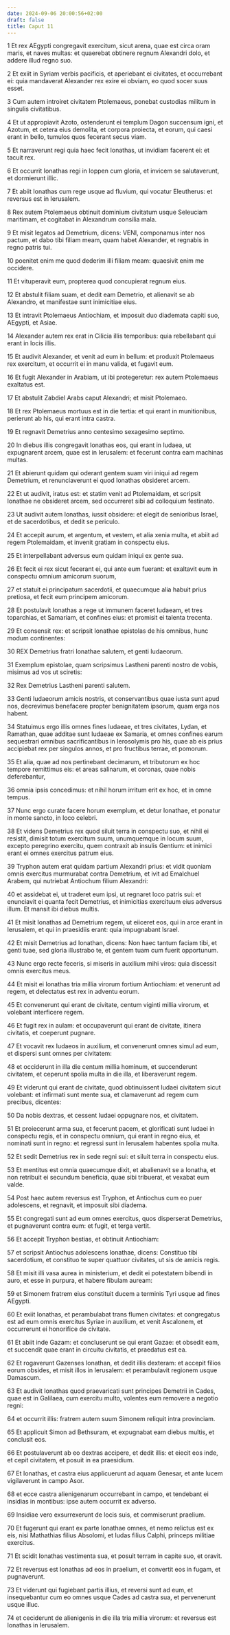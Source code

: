 ```yaml
---
date: 2024-09-06 20:00:56+02:00
draft: false
title: Caput 11
---
```





1 Et rex AEgypti congregavit exercitum, sicut arena, quae est circa oram maris, et naves multas: et quaerebat obtinere regnum Alexandri dolo, et addere illud regno suo.

2 Et exiit in Syriam verbis pacificis, et aperiebant ei civitates, et occurrebant ei: quia mandaverat Alexander rex exire ei obviam, eo quod socer suus esset.

3 Cum autem introiret civitatem Ptolemaeus, ponebat custodias militum in singulis civitatibus.

4 Et ut appropiavit Azoto, ostenderunt ei templum Dagon succensum igni, et Azotum, et cetera eius demolita, et corpora proiecta, et eorum, qui caesi erant in bello, tumulos quos fecerant secus viam.

5 Et narraverunt regi quia haec fecit Ionathas, ut invidiam facerent ei: et tacuit rex.

6 Et occurrit Ionathas regi in Ioppen cum gloria, et invicem se salutaverunt, et dormierunt illic.

7 Et abiit Ionathas cum rege usque ad fluvium, qui vocatur Eleutherus: et reversus est in Ierusalem.

8 Rex autem Ptolemaeus obtinuit dominium civitatum usque Seleuciam maritimam, et cogitabat in Alexandrum consilia mala.

9 Et misit legatos ad Demetrium, dicens: VENI, componamus inter nos pactum, et dabo tibi filiam meam, quam habet Alexander, et regnabis in regno patris tui.

10 poenitet enim me quod dederim illi filiam meam: quaesivit enim me occidere.

11 Et vituperavit eum, propterea quod concupierat regnum eius.

12 Et abstulit filiam suam, et dedit eam Demetrio, et alienavit se ab Alexandro, et manifestae sunt inimicitiae eius.

13 Et intravit Ptolemaeus Antiochiam, et imposuit duo diademata capiti suo, AEgypti, et Asiae.

14 Alexander autem rex erat in Cilicia illis temporibus: quia rebellabant qui erant in locis illis.

15 Et audivit Alexander, et venit ad eum in bellum: et produxit Ptolemaeus rex exercitum, et occurrit ei in manu valida, et fugavit eum.

16 Et fugit Alexander in Arabiam, ut ibi protegeretur: rex autem Ptolemaeus exaltatus est.

17 Et abstulit Zabdiel Arabs caput Alexandri; et misit Ptolemaeo.

18 Et rex Ptolemaeus mortuus est in die tertia: et qui erant in munitionibus, perierunt ab his, qui erant intra castra.

19 Et regnavit Demetrius anno centesimo sexagesimo septimo.

20 In diebus illis congregavit Ionathas eos, qui erant in Iudaea, ut expugnarent arcem, quae est in Ierusalem: et fecerunt contra eam machinas multas.

21 Et abierunt quidam qui oderant gentem suam viri iniqui ad regem Demetrium, et renunciaverunt ei quod Ionathas obsideret arcem.

22 Et ut audivit, iratus est: et statim venit ad Ptolemaidam, et scripsit Ionathae ne obsideret arcem, sed occurreret sibi ad colloquium festinato.

23 Ut audivit autem Ionathas, iussit obsidere: et elegit de senioribus Israel, et de sacerdotibus, et dedit se periculo.

24 Et accepit aurum, et argentum, et vestem, et alia xenia multa, et abiit ad regem Ptolemaidam, et invenit gratiam in conspectu eius.

25 Et interpellabant adversus eum quidam iniqui ex gente sua.

26 Et fecit ei rex sicut fecerant ei, qui ante eum fuerant: et exaltavit eum in conspectu omnium amicorum suorum,

27 et statuit ei principatum sacerdotii, et quaecumque alia habuit prius pretiosa, et fecit eum principem amicorum.

28 Et postulavit Ionathas a rege ut immunem faceret Iudaeam, et tres toparchias, et Samariam, et confines eius: et promisit ei talenta trecenta.

29 Et consensit rex: et scripsit Ionathae epistolas de his omnibus, hunc modum continentes:

30 REX Demetrius fratri Ionathae salutem, et genti Iudaeorum.

31 Exemplum epistolae, quam scripsimus Lastheni parenti nostro de vobis, misimus ad vos ut sciretis:

32 Rex Demetrius Lastheni parenti salutem.

33 Genti Iudaeorum amicis nostris, et conservantibus quae iusta sunt apud nos, decrevimus benefacere propter benignitatem ipsorum, quam erga nos habent.

34 Statuimus ergo illis omnes fines Iudaeae, et tres civitates, Lydan, et Ramathan, quae additae sunt Iudaeae ex Samaria, et omnes confines earum sequestrari omnibus sacrificantibus in Ierosolymis pro his, quae ab eis prius accipiebat rex per singulos annos, et pro fructibus terrae, et pomorum.

35 Et alia, quae ad nos pertinebant decimarum, et tributorum ex hoc tempore remittimus eis: et areas salinarum, et coronas, quae nobis deferebantur,

36 omnia ipsis concedimus: et nihil horum irritum erit ex hoc, et in omne tempus.

37 Nunc ergo curate facere horum exemplum, et detur Ionathae, et ponatur in monte sancto, in loco celebri.

38 Et videns Demetrius rex quod siluit terra in conspectu suo, et nihil ei resistit, dimisit totum exercitum suum, unumquemque in locum suum, excepto peregrino exercitu, quem contraxit ab insulis Gentium: et inimici erant ei omnes exercitus patrum eius.

39 Tryphon autem erat quidam partium Alexandri prius: et vidit quoniam omnis exercitus murmurabat contra Demetrium, et ivit ad Emalchuel Arabem, qui nutriebat Antiochum filium Alexandri:

40 et assidebat ei, ut traderet eum ipsi, ut regnaret loco patris sui: et enunciavit ei quanta fecit Demetrius, et inimicitias exercituum eius adversus illum. Et mansit ibi diebus multis.

41 Et misit Ionathas ad Demetrium regem, ut eiiceret eos, qui in arce erant in Ierusalem, et qui in praesidiis erant: quia impugnabant Israel.

42 Et misit Demetrius ad Ionathan, dicens: Non haec tantum faciam tibi, et genti tuae, sed gloria illustrabo te, et gentem tuam cum fuerit opportunum.

43 Nunc ergo recte feceris, si miseris in auxilium mihi viros: quia discessit omnis exercitus meus.

44 Et misit ei Ionathas tria millia virorum fortium Antiochiam: et venerunt ad regem, et delectatus est rex in adventu eorum.

45 Et convenerunt qui erant de civitate, centum viginti millia virorum, et volebant interficere regem.

46 Et fugit rex in aulam: et occupaverunt qui erant de civitate, itinera civitatis, et coeperunt pugnare.

47 Et vocavit rex Iudaeos in auxilium, et convenerunt omnes simul ad eum, et dispersi sunt omnes per civitatem:

48 et occiderunt in illa die centum millia hominum, et succenderunt civitatem, et ceperunt spolia multa in die illa, et liberaverunt regem.

49 Et viderunt qui erant de civitate, quod obtinuissent Iudaei civitatem sicut volebant: et infirmati sunt mente sua, et clamaverunt ad regem cum precibus, dicentes:

50 Da nobis dextras, et cessent Iudaei oppugnare nos, et civitatem.

51 Et proiecerunt arma sua, et fecerunt pacem, et glorificati sunt Iudaei in conspectu regis, et in conspectu omnium, qui erant in regno eius, et nominati sunt in regno: et regressi sunt in Ierusalem habentes spolia multa.

52 Et sedit Demetrius rex in sede regni sui: et siluit terra in conspectu eius.

53 Et mentitus est omnia quaecumque dixit, et abalienavit se a Ionatha, et non retribuit ei secundum beneficia, quae sibi tribuerat, et vexabat eum valde.

54 Post haec autem reversus est Tryphon, et Antiochus cum eo puer adolescens, et regnavit, et imposuit sibi diadema.

55 Et congregati sunt ad eum omnes exercitus, quos disperserat Demetrius, et pugnaverunt contra eum: et fugit, et terga vertit.

56 Et accepit Tryphon bestias, et obtinuit Antiochiam:

57 et scripsit Antiochus adolescens Ionathae, dicens: Constituo tibi sacerdotium, et constituo te super quattuor civitates, ut sis de amicis regis.

58 Et misit illi vasa aurea in ministerium, et dedit ei potestatem bibendi in auro, et esse in purpura, et habere fibulam auream:

59 et Simonem fratrem eius constituit ducem a terminis Tyri usque ad fines AEgypti.

60 Et exiit Ionathas, et perambulabat trans flumen civitates: et congregatus est ad eum omnis exercitus Syriae in auxilium, et venit Ascalonem, et occurrerunt ei honorifice de civitate.

61 Et abiit inde Gazam: et concluserunt se qui erant Gazae: et obsedit eam, et succendit quae erant in circuitu civitatis, et praedatus est ea.

62 Et rogaverunt Gazenses Ionathan, et dedit illis dexteram: et accepit filios eorum obsides, et misit illos in Ierusalem: et perambulavit regionem usque Damascum.

63 Et audivit Ionathas quod praevaricati sunt principes Demetrii in Cades, quae est in Galilaea, cum exercitu multo, volentes eum removere a negotio regni:

64 et occurrit illis: fratrem autem suum Simonem reliquit intra provinciam.

65 Et applicuit Simon ad Bethsuram, et expugnabat eam diebus multis, et conclusit eos.

66 Et postulaverunt ab eo dextras accipere, et dedit illis: et eiecit eos inde, et cepit civitatem, et posuit in ea praesidium.

67 Et Ionathas, et castra eius applicuerunt ad aquam Genesar, et ante lucem vigilaverunt in campo Asor.

68 et ecce castra alienigenarum occurrebant in campo, et tendebant ei insidias in montibus: ipse autem occurrit ex adverso.

69 Insidiae vero exsurrexerunt de locis suis, et commiserunt praelium.

70 Et fugerunt qui erant ex parte Ionathae omnes, et nemo relictus est ex eis, nisi Mathathias filius Absolomi, et Iudas filius Calphi, princeps militiae exercitus.

71 Et scidit Ionathas vestimenta sua, et posuit terram in capite suo, et oravit.

72 Et reversus est Ionathas ad eos in praelium, et convertit eos in fugam, et pugnaverunt.

73 Et viderunt qui fugiebant partis illius, et reversi sunt ad eum, et insequebantur cum eo omnes usque Cades ad castra sua, et pervenerunt usque illuc.

74 et ceciderunt de alienigenis in die illa tria millia virorum: et reversus est Ionathas in Ierusalem.

